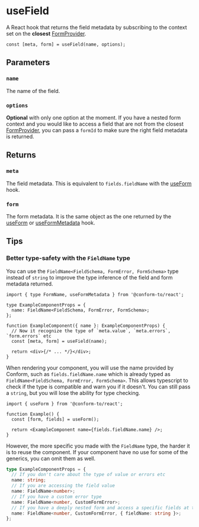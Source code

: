 # useField

A React hook that returns the field metadata by subscribing to the context set on the **closest** [FormProvider](./FormProvider.md).

```tsx
const [meta, form] = useField(name, options);
```

## Parameters

### `name`

The name of the field.

### `options`

**Optional** with only one option at the moment. If you have a nested form context and you would like to access a field that are not from the closest [FormProvider](./FormProvider.md), you can pass a `formId` to make sure the right field metadata is returned.

## Returns

### `meta`

The field metadata. This is equivalent to `fields.fieldName` with the [useForm](./useForm.md) hook.

### `form`

The form metadata. It is the same object as the one returned by the [useForm](./useForm.md) or [useFormMetadata](./useFormMetadata.md) hook.

## Tips

### Better type-safety with the `FieldName` type

You can use the `FieldName<FieldSchema, FormError, FormSchema>` type instead of `string` to improve the type inference of the field and form metadata returned.

```tsx
import { type FormName, useFormMetadata } from '@conform-to/react';

type ExampleComponentProps = {
  name: FieldName<FieldSchema, FormError, FormSchema>;
};

function ExampleComponent({ name }: ExampleComponentProps) {
  // Now it recognize the type of `meta.value`, `meta.errors`, `form.errors` etc
  const [meta, form] = useField(name);

  return <div>{/* ... */}</div>;
}
```

When rendering your component, you will use the name provided by Conform, such as `fields.fieldName.name` which is already typed as `FieldName<FieldSchema, FormError, FormSchema>`. This allows typescript to check if the type is compatible and warn you if it doesn't. You can still pass a `string`, but you will lose the ability for type checking.

```tsx
import { useForm } from '@conform-to/react';

function Example() {
  const [form, fields] = useForm();

  return <ExampleComponent name={fields.fieldName.name} />;
}
```

However, the more specific you made with the `FieldName` type, the harder it is to reuse the component. If your component have no use for some of the generics, you can omit them as well.

```ts
type ExampleComponentProps = {
  // If you don't care about the type of value or errors etc
  name: string;
  // If you are accessing the field value
  name: FieldName<number>;
  // If you have a custom error type
  name: FieldName<number, CustomFormError>;
  // If you have a deeply nested form and access a specific fields at the top
  name: FieldName<number, CustomFormError, { fieldName: string }>;
};
```
